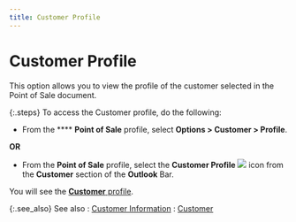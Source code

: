 ```yaml
---
title: Customer Profile
---
```


# Customer Profile


This option allows you to view the profile of the customer selected  in the Point of Sale document.


{:.steps}
To access the Customer profile, do the following:

- From the **** **Point 
 of Sale** profile, select **Options 
 &gt; Customer &gt; Profile**.



**OR**

- From the **Point of Sale** profile, select the **Customer Profile** ![]({{site.pos_baseurl}}/img/pos_customer_profile_outlook_bar.gif) icon  from the **Customer** section of the  **Outlook** Bar.



You will see the [**Customer** profile]({{site.mc_chm}}/customer-details/the_customer_profile.html).


{:.see_also}
See also
: [Customer  Information]({{site.pos_baseurl}}/pos-trans/create-pos-doc/pos-si-profile/details/customer-info/customer_information_pos_docs_content.html)
: [Customer]({{site.pos_baseurl}}/misc/customer_pos_outllok_bar.html)
